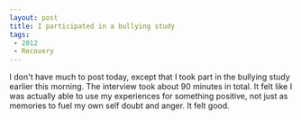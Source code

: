 ```yaml
---
layout: post
title: I participated in a bullying study
tags: 
 - 2012
 - Recovery
---
```


I don't have much to post today, except that I took part in the bullying study earlier this morning.  The interview took about 90 minutes in total.  It felt like I was actually able to use my experiences for something positive, not just as memories to fuel my own self doubt and anger.  It felt good.  

